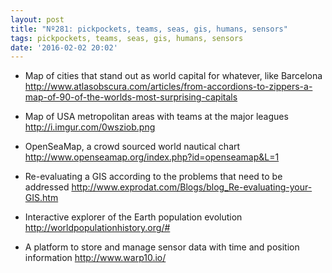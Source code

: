 ```yaml
---
layout: post
title: "Nº281: pickpockets, teams, seas, gis, humans, sensors"
tags: pickpockets, teams, seas, gis, humans, sensors
date: '2016-02-02 20:02'
---
```


* Map of cities that stand out as world capital for whatever, like Barcelona
  http://www.atlasobscura.com/articles/from-accordions-to-zippers-a-map-of-90-of-the-worlds-most-surprising-capitals

* Map of USA metropolitan areas with teams at the major leagues
  http://i.imgur.com/0wsziob.png

* OpenSeaMap, a crowd sourced world nautical chart
  http://www.openseamap.org/index.php?id=openseamap&L=1

* Re-evaluating a GIS according to the problems that need to be addressed
  http://www.exprodat.com/Blogs/blog_Re-evaluating-your-GIS.htm

* Interactive explorer of the Earth population evolution
  http://worldpopulationhistory.org/#

* A platform to store and manage sensor data with time and position information
  http://www.warp10.io/

